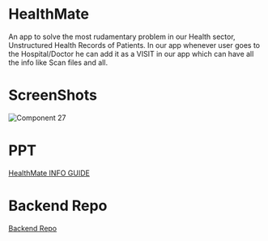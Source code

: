 # HealthMate

An app to solve the most rudamentary problem in our Health sector, Unstructured Health Records of Patients. In our app whenever user goes to the Hospital/Doctor he can add it as a VISIT in our app which can have all the info like Scan files and all.


# ScreenShots
![Component 27](https://user-images.githubusercontent.com/42716731/206828012-7291f650-d6d5-4489-b520-1b27196f1615.png)


# PPT
[HealthMate INFO GUIDE](https://github.com/Pavel401/HealthMateApp/blob/main/HealthMate.pdf)

# Backend Repo
[Backend Repo](https://github.com/Vishvajeet590/Healthmate_Backend)
